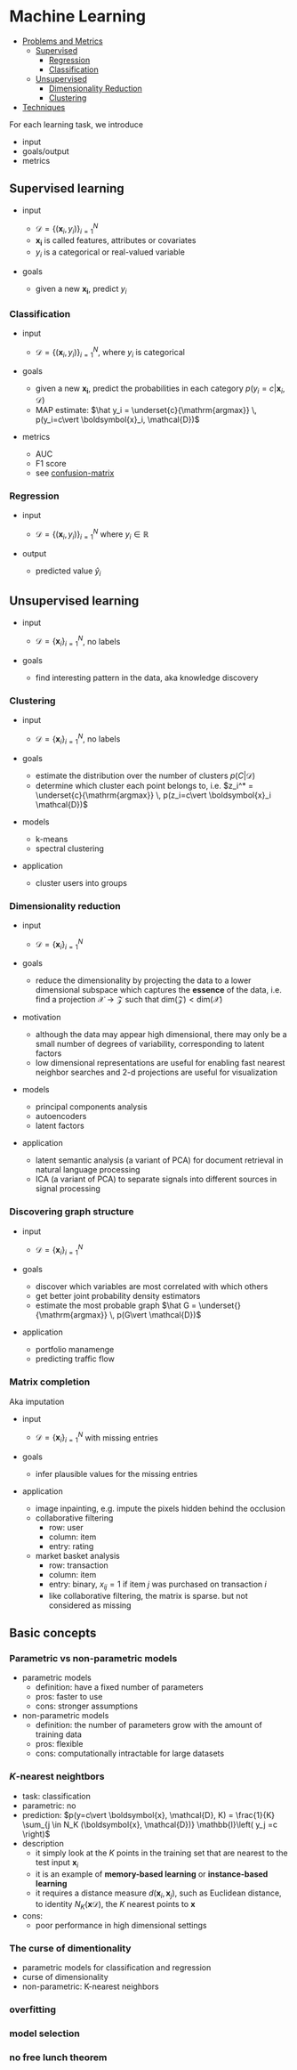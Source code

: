 
# Machine Learning

<!-- TOC -->

- [Problems and Metrics](#problems-and-metrics)
  - [Supervised](#supervised)
    - [Regression](#regression)
    - [Classification](#classification)
  - [Unsupervised](#unsupervised)
    - [Dimensionality Reduction](#dimensionality-reduction)
    - [Clustering](#clustering)
- [Techniques](#techniques)

<!-- /TOC -->





For each learning task, we introduce
- input
- goals/output
- metrics




## Supervised learning

- input
  - $\mathcal{D} = \left\{ \left(\boldsymbol{x} _i, y_i  \right)  \right\}_{i=1}^N$
  - $\boldsymbol{x_i}$ is called features, attributes or covariates
  - $y_i$ is a categorical or real-valued variable

- goals
  - given a new $\boldsymbol{x_i}$, predict $y_i$

### Classification
- input
  - $\mathcal{D} = \left\{ \left(\boldsymbol{x} _i, y_i  \right)  \right\}_{i=1}^N$, where $y_i$ is categorical

- goals
  - given a new $\boldsymbol{x_i}$, predict the probabilities in each category $p(y_i=c\vert \boldsymbol{x}_i, \mathcal{D})$
  - MAP estimate: $\hat y_i = \underset{c}{\mathrm{argmax}} \, p(y_i=c\vert \boldsymbol{x}_i, \mathcal{D})$

- metrics
  - AUC
  - F1 score
  - see [confusion-matrix](../01_statistics/confusion-matrix.md)

### Regression
- input
  - $\mathcal{D} = \left\{ \left(\boldsymbol{x} _i, y_i  \right)  \right\}_{i=1}^N$ where $y_i\in \mathbb{R}$

- output
  - predicted value $\hat y_i$

## Unsupervised learning


- input
  - $\mathcal{D} = \left\{ \boldsymbol{x} _i  \right\}_{i=1}^N$, no labels

- goals
  - find interesting pattern in the data, aka knowledge discovery

### Clustering

- input
  - $\mathcal{D} = \left\{ \boldsymbol{x} _i  \right\}_{i=1}^N$, no labels

- goals
  - estimate the distribution over the number of clusters $p(C \vert \mathcal{D})$
  - determine which cluster each point belongs to, i.e. $z_i^* = \underset{c}{\mathrm{argmax}} \, p(z_i=c\vert \boldsymbol{x}_i \mathcal{D})$

- models
  - k-means
  - spectral clustering

- application
  - cluster users into groups


### Dimensionality reduction

- input
  - $\mathcal{D} = \left\{ \boldsymbol{x} _i  \right\}_{i=1}^N$
- goals
  - reduce the dimensionality by projecting the data to a lower dimensional subspace which captures the **essence** of the data, i.e. find a projection $\mathcal{X} \rightarrow \mathcal{Z}$ such that $\mathrm{dim}  \left( \mathcal{Z} \right)  < \mathrm{dim} \left( \mathcal{X} \right)$

- motivation
  - although the data may appear high dimensional, there may only be a small number of degrees of variability, corresponding to latent factors
  - low dimensional representations are useful for enabling fast nearest neighbor searches and 2-d projections are useful for visualization

- models
  - principal components analysis
  - autoencoders
  - latent factors

- application
  - latent semantic analysis (a variant of PCA) for document retrieval in natural language processing
  - ICA (a variant of PCA) to separate signals into different sources in signal processing

### Discovering graph structure

- input
  - $\mathcal{D} = \left\{ \boldsymbol{x} _i  \right\}_{i=1}^N$

- goals
  - discover which variables are most correlated with which others
  - get better joint probability density estimators
  - estimate the most probable graph $\hat G = \underset{}{\mathrm{argmax}} \, p(G\vert \mathcal{D})$

- application
  - portfolio manamenge
  - predicting traffic flow

### Matrix completion

Aka imputation

- input
  - $\mathcal{D} = \left\{ \boldsymbol{x} _i  \right\}_{i=1}^N$ with missing entries

- goals
  - infer plausible values for the missing entries

- application
  - image inpainting, e.g. impute the pixels hidden behind the occlusion
  - collaborative filtering
    - row: user
    - column: item
    - entry: rating
  - market basket analysis
    - row: transaction
    - column: item
    - entry: binary, $x_{ij}=1$ if item $j$ was purchased on transaction $i$
    - like collaborative filtering,
          the matrix is sparse. but not considered as missing

## Basic concepts

### Parametric vs non-parametric models

- parametric models
  - definition: have a fixed number of parameters
  - pros: faster to use
  - cons: stronger assumptions
- non-parametric models
  - definition: the number of parameters grow with the amount of training data
  - pros: flexible
  - cons: computationally intractable for large datasets

### $K$-nearest neightbors

- task: classification
- parametric: no
- prediction: $p(y=c\vert \boldsymbol{x}, \mathcal{D}, K) = \frac{1}{K} \sum_{j \in N_K (\boldsymbol{x}, \mathcal{D})} \mathbb{I}\left( y_j =c \right)$
- description
  - it simply look at the $K$ points in the training set that are nearest to the test input $\boldsymbol{x}_i$
  - it is an example of **memory-based learning** or **instance-based learning**
  - it requires a distance measure $d(\boldsymbol{x}_i, \boldsymbol{x}_j)$, such as Euclidean distance, to identity $N_K \left( \boldsymbol{x} \mathcal{D} \right)$, the $K$ nearest points to $\boldsymbol{x}$
- cons:
  - poor performance in high dimensional settings

### The curse of dimentionality



- parametric models for classification and regression
- curse of dimensionality
- non-parametric: K-nearest neighbors

###  overfitting

###  model selection

### no free lunch theorem
